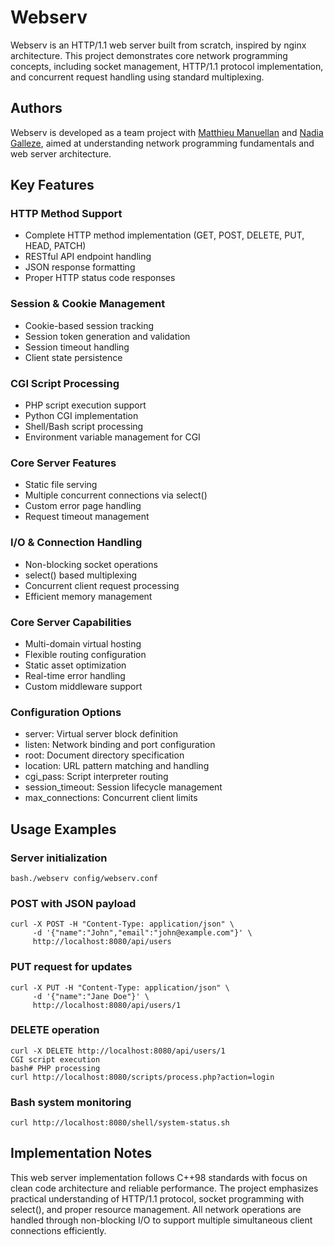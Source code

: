 # Webserv

Webserv is an HTTP/1.1 web server built from scratch, inspired by nginx architecture. This project demonstrates core network programming concepts, including socket management, HTTP/1.1 protocol implementation, and concurrent request handling using standard multiplexing.

## Authors
Webserv is developed as a team project with [Matthieu Manuellan](https://github.com/JVlatt) and [Nadia Galleze](https://github.com/Nadzg), aimed at understanding network programming fundamentals and web server architecture.

## Key Features

### HTTP Method Support

- Complete HTTP method implementation (GET, POST, DELETE, PUT, HEAD, PATCH)
- RESTful API endpoint handling
- JSON response formatting
- Proper HTTP status code responses

### Session & Cookie Management

- Cookie-based session tracking
- Session token generation and validation
- Session timeout handling
- Client state persistence

### CGI Script Processing

- PHP script execution support
- Python CGI implementation
- Shell/Bash script processing
- Environment variable management for CGI

### Core Server Features

- Static file serving
- Multiple concurrent connections via select()
- Custom error page handling
- Request timeout management

### I/O & Connection Handling

- Non-blocking socket operations
- select() based multiplexing
- Concurrent client request processing
- Efficient memory management

### Core Server Capabilities

- Multi-domain virtual hosting
- Flexible routing configuration
- Static asset optimization
- Real-time error handling
- Custom middleware support

### Configuration Options

- server: Virtual server block definition
- listen: Network binding and port configuration
- root: Document directory specification
- location: URL pattern matching and handling
- cgi_pass: Script interpreter routing
- session_timeout: Session lifecycle management
- max_connections: Concurrent client limits

## Usage Examples

### Server initialization
```
bash./webserv config/webserv.conf
```
### POST with JSON payload
```
curl -X POST -H "Content-Type: application/json" \
     -d '{"name":"John","email":"john@example.com"}' \
     http://localhost:8080/api/users
```
### PUT request for updates
```
curl -X PUT -H "Content-Type: application/json" \
     -d '{"name":"Jane Doe"}' \
     http://localhost:8080/api/users/1
```
### DELETE operation
```
curl -X DELETE http://localhost:8080/api/users/1
CGI script execution
bash# PHP processing
curl http://localhost:8080/scripts/process.php?action=login
```
### Bash system monitoring
```
curl http://localhost:8080/shell/system-status.sh
```
## Implementation Notes
This web server implementation follows C++98 standards with focus on clean code architecture and reliable performance. The project emphasizes practical understanding of HTTP/1.1 protocol, socket programming with select(), and proper resource management. All network operations are handled through non-blocking I/O to support multiple simultaneous client connections efficiently.
